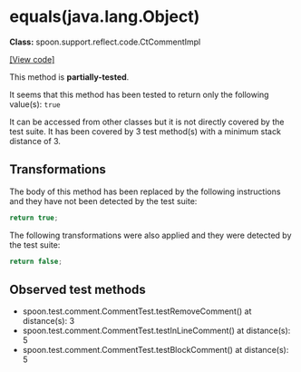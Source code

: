 # equals(java.lang.Object)

**Class:** spoon.support.reflect.code.CtCommentImpl

[[View code]](https://github.com/INRIA/spoon/blob/fd878bc71b73fc1da82356eaa6578f760c70f0de/src/main/java//spoon/support/reflect/code/CtCommentImpl.java#L78)

This method is **partially-tested**.

It seems that this method has been tested to return only the following value(s): `true`


It can be accessed from other classes but it is not directly covered by the test suite. 
It has been covered by 3 test method(s) with a minimum stack distance of 3.

## Transformations


The body of this method has been replaced by the following instructions and they have not been detected by the test suite:

```Java
return true;
```

The following transformations were also applied and they were detected by the test suite:

```Java
return false;
```





## Observed test methods

* spoon.test.comment.CommentTest.testRemoveComment() at distance(s): 3
* spoon.test.comment.CommentTest.testInLineComment() at distance(s): 5
* spoon.test.comment.CommentTest.testBlockComment() at distance(s): 5

